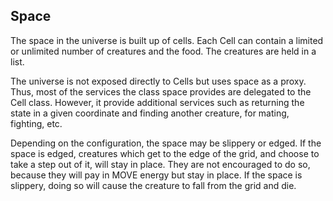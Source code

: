 ## Space
The space in the universe is built up of cells.
Each Cell can contain a limited or unlimited number of creatures and the food.
The creatures are held in a list.

The universe is not exposed directly to Cells but uses space as a proxy.
Thus, most of the services the class space provides are delegated to the Cell class.
However, it provide additional services such as returning the state in a given coordinate and finding another creature, for mating, fighting, etc.

Depending on the configuration, the space may be slippery or edged.
If the space is edged, creatures which get to the edge of the grid, and choose to take a step out of it, will stay in place.
They are not encouraged to do so, because they will pay in MOVE energy but stay in place.
If the space is slippery, doing so will cause the creature to fall from the grid and die.

